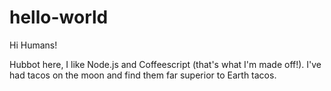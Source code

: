 # hello-world

Hi Humans!

Hubbot here, I like Node.js and Coffeescript (that's what I'm made off!).
I've had tacos on the moon and find them far superior to Earth tacos.
